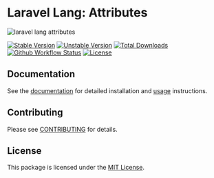 # Laravel Lang: Attributes

![laravel lang attributes](https://preview.dragon-code.pro/laravel-lang/attributes.svg?brand=laravel&mode=dark)

[![Stable Version][badge_stable]][link_packagist]
[![Unstable Version][badge_unstable]][link_packagist]
[![Total Downloads][badge_downloads]][link_packagist]
[![Github Workflow Status][badge_build]][link_build]
[![License][badge_license]][link_license]

## Documentation

See the [documentation](https://laravel-lang.com) for detailed installation and [usage](https://laravel-lang.com/usage/general-principles.html) instructions.

## Contributing

Please see [CONTRIBUTING](https://laravel-lang.com/contributing.html) for details.

## License

This package is licensed under the [MIT License][link_license].


[badge_build]:          https://img.shields.io/github/actions/workflow/status/laravel-lang/attributes/phpunit.yml?style=flat-square

[badge_downloads]:      https://img.shields.io/packagist/dt/laravel-lang/attributes.svg?style=flat-square

[badge_license]:        https://img.shields.io/packagist/l/laravel-lang/attributes.svg?style=flat-square

[badge_stable]:         https://img.shields.io/github/v/release/laravel-lang/attributes?label=stable&style=flat-square

[badge_unstable]:       https://img.shields.io/badge/unstable-dev--main-orange?style=flat-square

[link_build]:           https://github.com/laravel-lang/attributes/actions

[link_license]:         LICENSE

[link_packagist]:       https://packagist.org/packages/laravel-lang/attributes
